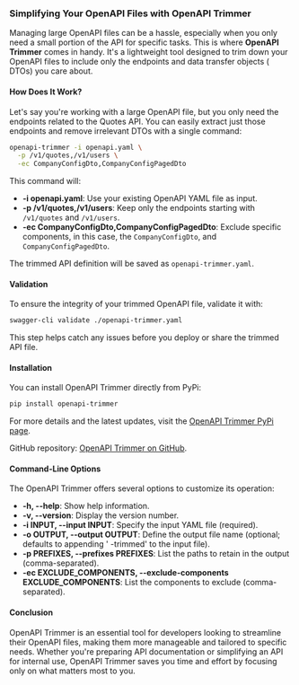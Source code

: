 ### Simplifying Your OpenAPI Files with OpenAPI Trimmer

Managing large OpenAPI files can be a hassle, especially when you only need a small portion of the
API for specific tasks. This is where **OpenAPI Trimmer** comes in handy. It's a lightweight tool
designed to trim down your OpenAPI files to include only the endpoints and data transfer objects (
DTOs) you care about.

#### How Does It Work?

Let's say you're working with a large OpenAPI file, but you only need the endpoints related to the
Quotes API. You can easily extract just those endpoints and remove irrelevant DTOs with a single
command:

```bash
openapi-trimmer -i openapi.yaml \
  -p /v1/quotes,/v1/users \
  -ec CompanyConfigDto,CompanyConfigPagedDto
```

This command will:

- **-i openapi.yaml**: Use your existing OpenAPI YAML file as input.
- **-p /v1/quotes,/v1/users**: Keep only the endpoints starting with `/v1/quotes` and `/v1/users`.
- **-ec CompanyConfigDto,CompanyConfigPagedDto**: Exclude specific components, in this case,
  the `CompanyConfigDto`, and `CompanyConfigPagedDto`.

The trimmed API definition will be saved as `openapi-trimmer.yaml`.

#### Validation

To ensure the integrity of your trimmed OpenAPI file, validate it with:

```bash
swagger-cli validate ./openapi-trimmer.yaml
```

This step helps catch any issues before you deploy or share the trimmed API file.

#### Installation

You can install OpenAPI Trimmer directly from PyPi:

```bash
pip install openapi-trimmer
```

For more details and the latest updates, visit
the [OpenAPI Trimmer PyPi page](https://pypi.org/project/openapi-trimmer/).

GitHub repository: [OpenAPI Trimmer on GitHub](https://github.com/idachev/openapi-trimmer).

#### Command-Line Options

The OpenAPI Trimmer offers several options to customize its operation:

- **-h, --help**: Show help information.
- **-v, --version**: Display the version number.
- **-i INPUT, --input INPUT**: Specify the input YAML file (required).
- **-o OUTPUT, --output OUTPUT**: Define the output file name (optional; defaults to appending '
  -trimmed' to the input file).
- **-p PREFIXES, --prefixes PREFIXES**: List the paths to retain in the output (comma-separated).
- **-ec EXCLUDE_COMPONENTS, --exclude-components EXCLUDE_COMPONENTS**: List the components to
  exclude (comma-separated).

#### Conclusion

OpenAPI Trimmer is an essential tool for developers looking to streamline their OpenAPI files,
making them more manageable and tailored to specific needs. Whether you're preparing API
documentation or simplifying an API for internal use, OpenAPI Trimmer saves you time and effort by
focusing only on what matters most to you.
